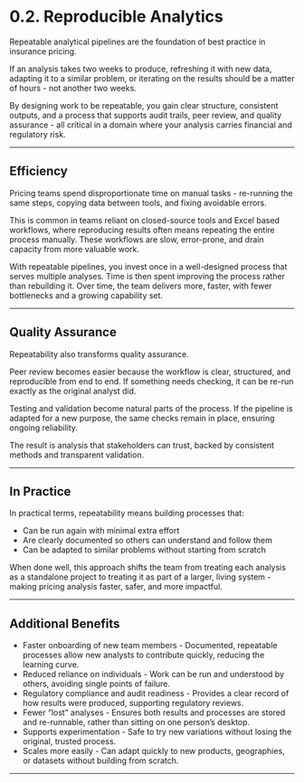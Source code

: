 # 0.2. Reproducible Analytics

Repeatable analytical pipelines are the foundation of best practice in insurance pricing.

If an analysis takes two weeks to produce, refreshing it with new data, adapting it to a similar problem, or iterating on the results should be a matter of hours - not another two weeks.  

By designing work to be repeatable, you gain clear structure, consistent outputs, and a process that supports audit trails, peer review, and quality assurance - all critical in a domain where your analysis carries financial and regulatory risk.

---

## Efficiency

Pricing teams spend disproportionate time on manual tasks - re-running the same steps, copying data between tools, and fixing avoidable errors.  

This is common in teams reliant on closed-source tools and Excel based workflows, where reproducing results often means repeating the entire process manually. These workflows are slow, error-prone, and drain capacity from more valuable work.

With repeatable pipelines, you invest once in a well-designed process that serves multiple analyses. Time is then spent improving the process rather than rebuilding it. Over time, the team delivers more, faster, with fewer bottlenecks and a growing capability set.

---

## Quality Assurance

Repeatability also transforms quality assurance.  

Peer review becomes easier because the workflow is clear, structured, and reproducible from end to end. If something needs checking, it can be re-run exactly as the original analyst did.

Testing and validation become natural parts of the process. If the pipeline is adapted for a new purpose, the same checks remain in place, ensuring ongoing reliability.

The result is analysis that stakeholders can trust, backed by consistent methods and transparent validation.

---

## In Practice

In practical terms, repeatability means building processes that:

- Can be run again with minimal extra effort  
- Are clearly documented so others can understand and follow them  
- Can be adapted to similar problems without starting from scratch  

When done well, this approach shifts the team from treating each analysis as a standalone project to treating it as part of a larger, living system - making pricing analysis faster, safer, and more impactful.

---

## Additional Benefits

- Faster onboarding of new team members - Documented, repeatable processes allow new analysts to contribute quickly, reducing the learning curve.  
- Reduced reliance on individuals - Work can be run and understood by others, avoiding single points of failure.  
- Regulatory compliance and audit readiness - Provides a clear record of how results were produced, supporting regulatory reviews.  
- Fewer “lost” analyses - Ensures both results and processes are stored and re-runnable, rather than sitting on one person’s desktop.  
- Supports experimentation - Safe to try new variations without losing the original, trusted process.  
- Scales more easily - Can adapt quickly to new products, geographies, or datasets without building from scratch.

---